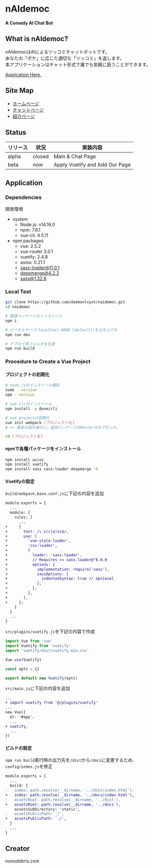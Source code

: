 # nAIdemoc

**A Comedy AI Chat Bot**

## What is nAIdemoc?

nAIdemocはAIによるツッコミチャットボットです。<br>
あなたの「ボケ」に応じた適切な「ツッコミ」を返します。<br>
本アプリケーションはチャット形式で誰でも気軽に扱うことができます。

[Application Here.](https://daemonlxyut.github.io/naidemoc/)

## Site Map

- [ホームページ](https://daemonlxyut.github.io/naidemoc/#/)
- [チャットページ](https://daemonlxyut.github.io/naidemoc/#/chat)
- [紹介ページ](https://daemonlxyut.github.io/naidemoc/#/nonodebris-com)

## Status

| リリース | 状況 | 実装内容 |
| ---- | ---- | ---- |
| alpha | closed | Main & Chat Page |
| beta  | now | Apply Vuetify and Add Our Page |

## Application

### Dependencies

開発環境

- system
  - Node.js: v14.16.0
  - npm: 7.6.1
  - vue-cli: 4.5.11
- npm packages
    - vue: 2.5.2
    - vue-router 3.0.1
    - vuetify: 2.4.8
    - axios: 0.21.1
    - sass-loader@11.0.1
    - deepmerge@4.2.2
    - sass@1.32.8

### Local Test

```sh
git clone https://github.com/daemonlxyut/naidemoc.git
cd naidemoc

# 関連パッケージのインストール
npm i

# ローカルサーバ(localhost:8080 [default])を立ち上げる
npm run dev

# デプロイ用フォルダを生成
npm run build
```

### Procedure to Create a Vue Project

#### プロジェクトの初期化

```sh
# node.jsのインストール確認
node --version
npm --version

# vue-cliのインストール
npm install -g @vue/cli

# vue projectの初期化
vue init webpack [プロジェクト名]
# => 基本は指示通りに。追加パッケージはRouterのみで行った。

cd [プロジェクト名]
```

#### npmで各種パッケージをインストール

```sh
npm install axios
npm install vuetify
npm install sass sass-loader deepmerge -D
```

#### Vuetifyの設定

`build/webpack.base.conf.js`に下記の内容を追加

```diff
module.exports = {
  ...
  module: {
    rules: [
      ...
+     {
+       test: /\.s(c|a)ss$/,
+       use: [
+         'vue-style-loader',
+         'css-loader',
+         {
+           loader: 'sass-loader',
+           // Requires >= sass-loader@^8.0.0
+           options: {
+             implementation: require('sass'),
+             sassOptions: {
+               indentedSyntax: true // optional
+             },
+           },
+         },
+       ],
+     },
    ]
  }
  ...
}
```

`src/plugins/vuetify.js`を下記の内容で作成

```js
import Vue from 'vue'
import Vuetify from 'vuetify'
import 'vuetify/dist/vuetify.min.css'

Vue.use(Vuetify)

const opts = {}

export default new Vuetify(opts)
```

`src/main.js`に下記の内容を追加

```diff
...
+ import vuetify from '@/plugins/vuetify'
...
new Vue({
  el: '#app',
  ...
+ vuetify,
  ...
})
```

#### ビルドの設定

`npm run build`実行時の出力先を`/dist`から`/docs`に変更するため、`config/index.js`を修正

```diff
module.exports = {
  ...
  build: {
-   index: path.resolve(__dirname, '../dist/index.html'),
+   index: path.resolve(__dirname, '../docs/index.html'),
-   assetsRoot: path.resolve(__dirname, '../dist'),
+   assetsRoot: path.resolve(__dirname, '../docs'),
    assetsSubDirectory: 'static',
-   assetsPublicPath: '/',
+   assetsPublicPath: './',
  }
  ...
}
```

## Creator

nonodebris.com

